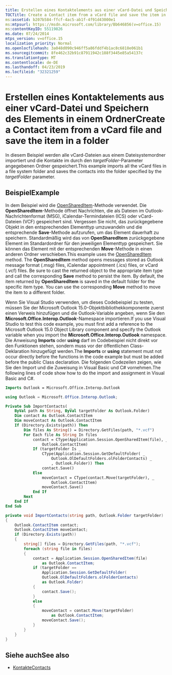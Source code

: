 ```yaml
---
title: Erstellen eines Kontaktelements aus einer vCard-Datei und Speichern des Elements in einem Ordner
TOCTitle: Create a Contact item from a vCard file and save the item in a folder
ms:assetid: b207b584-ffcf-4ac5-ab1f-4f91d43000e1
ms:mtpsurl: https://msdn.microsoft.com/library/Bb646856(v=office.15)
ms:contentKeyID: 55119826
ms.date: 07/24/2014
mtps_version: v=office.15
localization_priority: Normal
ms.openlocfilehash: 3a048d090c946ff5a86fddf4b1ac8c6818e061b1
ms.sourcegitcommit: 8fe462c32b91c87911942c188f3445e85a54137c
ms.translationtype: MT
ms.contentlocale: de-DE
ms.lasthandoff: 04/23/2019
ms.locfileid: "32321259"
---
```

# <a name="create-a-contact-item-from-a-vcard-file-and-save-the-item-in-a-folder"></a><span data-ttu-id="4968e-102">Erstellen eines Kontaktelements aus einer vCard-Datei und Speichern des Elements in einem Ordner</span><span class="sxs-lookup"><span data-stu-id="4968e-102">Create a Contact item from a vCard file and save the item in a folder</span></span>

<span data-ttu-id="4968e-103">In diesem Beispiel werden alle vCard-Dateien aus einem Dateisystemordner importiert und die Kontakte im durch den *targetFolder*-Parameter angegebenen Ordner gespeichert.</span><span class="sxs-lookup"><span data-stu-id="4968e-103">This example imports all the vCard files in a file system folder and saves the contacts into the folder specified by the *targetFolder* parameter.</span></span>

## <a name="example"></a><span data-ttu-id="4968e-104">Beispiel</span><span class="sxs-lookup"><span data-stu-id="4968e-104">Example</span></span>

<span data-ttu-id="4968e-p101">In dem Beispiel wird die [OpenSharedItem](https://msdn.microsoft.com/library/bb645399\(v=office.15\))-Methode verwendet. Die **OpenSharedItem**-Methode öffnet Nachrichten, die als Dateien im Outlook-Nachrichtenformat (MSG), iCalendar-Termindateien (ICS) oder vCard-Dateien (VCF) gespeichert sind. Vergessen Sie nicht, das zurückgegebene Objekt in den entsprechenden Elementtyp umzuwandeln und die entsprechende **Save**-Methode aufzurufen, um das Element dauerhaft zu speichern. Standardmäßig wird das von **OpenSharedItem** zurückgegebene Element im Standardordner für den jeweiligen Elementtyp gespeichert. Sie können das Element mit der entsprechenden **Move**-Methode in einen anderen Ordner verschieben.</span><span class="sxs-lookup"><span data-stu-id="4968e-p101">This example uses the [OpenSharedItem](https://msdn.microsoft.com/library/bb645399\(v=office.15\)) method. The **OpenSharedItem** method opens messages stored as Outlook message format (.msg) files, iCalendar appointment (.ics) files, or vCard (.vcf) files. Be sure to cast the returned object to the appropriate item type and call the corresponding **Save** method to persist the item. By default, the item returned by **OpenSharedItem** is saved in the default folder for the specific item type. You can use the corresponding **Move** method to move the item to a different folder.</span></span>

<span data-ttu-id="4968e-110">Wenn Sie Visual Studio verwenden, um dieses Codebeispiel zu testen, müssen Sie der Microsoft Outlook 15.0-Objektbibliothekkomponente zuerst einen Verweis hinzufügen und die Outlook-Variable angeben, wenn Sie den **Microsoft.Office.Interop.Outlook**-Namespace importieren.</span><span class="sxs-lookup"><span data-stu-id="4968e-110">If you use Visual Studio to test this code example, you must first add a reference to the Microsoft Outlook 15.0 Object Library component and specify the Outlook variable when you import the **Microsoft.Office.Interop.Outlook** namespace.</span></span> <span data-ttu-id="4968e-111">Die Anweisung **Imports** oder **using** darf im Codebeispiel nicht direkt vor den Funktionen stehen, sondern muss vor der öffentlichen Class-Deklaration hinzugefügt werden.</span><span class="sxs-lookup"><span data-stu-id="4968e-111">The **Imports** or **using** statement must not occur directly before the functions in the code example but must be added before the public Class declaration.</span></span> <span data-ttu-id="4968e-112">Die folgenden Codezeilen zeigen, wie Sie den Import und die Zuweisung in Visual Basic und C\# vornehmen.</span><span class="sxs-lookup"><span data-stu-id="4968e-112">The following lines of code show how to do the import and assignment in Visual Basic and C\#.</span></span>

```vb
Imports Outlook = Microsoft.Office.Interop.Outlook
```


```csharp
using Outlook = Microsoft.Office.Interop.Outlook;
```


```vb
Private Sub ImportContacts( _
    ByVal path As String, ByVal targetFolder As Outlook.Folder)
    Dim contact As Outlook.ContactItem
    Dim moveContact As Outlook.ContactItem
    If (Directory.Exists(path)) Then
        Dim files As String() = Directory.GetFiles(path, "*.vcf")
        For Each file As String In files
            contact = CType(Application.Session.OpenSharedItem(file), _
                Outlook.ContactItem)
            If (targetFolder Is _
                CType(Application.Session.GetDefaultFolder( _
                    Outlook.OlDefaultFolders.olFolderContacts) _
                    , Outlook.Folder)) Then
                contact.Save()
            Else
                moveContact = CType(contact.Move(targetFolder), _
                    Outlook.ContactItem)
                moveContact.Save()
            End If
        Next
    End If
End Sub
```


```csharp
private void ImportContacts(string path, Outlook.Folder targetFolder)
{
    Outlook.ContactItem contact;
    Outlook.ContactItem moveContact;
    if (Directory.Exists(path))
    {
        string[] files = Directory.GetFiles(path, "*.vcf");
        foreach (string file in files)
        {
            contact = Application.Session.OpenSharedItem(file)
                as Outlook.ContactItem;
            if (targetFolder ==
                Application.Session.GetDefaultFolder(
                Outlook.OlDefaultFolders.olFolderContacts)
                as Outlook.Folder)
            {
                contact.Save();
            }
            else
            {
                moveContact = contact.Move(targetFolder)
                    as Outlook.ContactItem;
                moveContact.Save();
            }
        }
    }
}
```

## <a name="see-also"></a><span data-ttu-id="4968e-113">Siehe auch</span><span class="sxs-lookup"><span data-stu-id="4968e-113">See also</span></span>

- [<span data-ttu-id="4968e-114">Kontakte</span><span class="sxs-lookup"><span data-stu-id="4968e-114">Contacts</span></span>](contacts.md)

